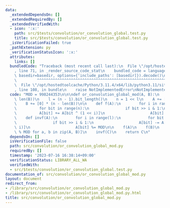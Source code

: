 ```yaml
---
data:
  _extendedDependsOn: []
  _extendedRequiredBy: []
  _extendedVerifiedWith:
  - icon: ':x:'
    path: src/$tests/convolution/or_convolution_global.test.py
    title: src/$tests/convolution/or_convolution_global.test.py
  _isVerificationFailed: true
  _pathExtension: py
  _verificationStatusIcon: ':x:'
  attributes:
    links: []
  bundledCode: "Traceback (most recent call last):\n  File \"/opt/hostedtoolcache/Python/3.11.4/x64/lib/python3.11/site-packages/onlinejudge_verify/documentation/build.py\"\
    , line 71, in _render_source_code_stat\n    bundled_code = language.bundle(stat.path,\
    \ basedir=basedir, options={'include_paths': [basedir]}).decode()\n          \
    \         ^^^^^^^^^^^^^^^^^^^^^^^^^^^^^^^^^^^^^^^^^^^^^^^^^^^^^^^^^^^^^^^^^^^^^^^^^^^^^^^^^\n\
    \  File \"/opt/hostedtoolcache/Python/3.11.4/x64/lib/python3.11/site-packages/onlinejudge_verify/languages/python.py\"\
    , line 108, in bundle\n    raise NotImplementedError\nNotImplementedError\n"
  code: "MOD = 998244353\n\n\ndef or_convolution_global_mod(A, B):\n    n = max(len(A),\
    \ len(B))\n    l = (n - 1).bit_length()\n    n = 1 << l\n    A += [0] * (n - len(A))\n\
    \    B += [0] * (n - len(B))\n\n    def f(A):\n        for i in range(l):\n  \
    \          for bit in range(n):\n                if bit >> i & 1:\n          \
    \          A[bit] += A[bit ^ (1 << i)]\n                    A[bit] %= MOD\n\n\
    \    def invf(A):\n        for i in range(l):\n            for bit in range(n):\n\
    \                if bit >> i & 1:\n                    A[bit] -= A[bit ^ (1 <<\
    \ i)]\n                    A[bit] %= MOD\n\n    f(A)\n    f(B)\n    C = [a * b\
    \ % MOD for a, b in zip(A, B)]\n    invf(C)\n    return C\n"
  dependsOn: []
  isVerificationFile: false
  path: src/convolution/or_convolution_global_mod.py
  requiredBy: []
  timestamp: '2023-07-16 16:38:14+09:00'
  verificationStatus: LIBRARY_ALL_WA
  verifiedWith:
  - src/$tests/convolution/or_convolution_global.test.py
documentation_of: src/convolution/or_convolution_global_mod.py
layout: document
redirect_from:
- /library/src/convolution/or_convolution_global_mod.py
- /library/src/convolution/or_convolution_global_mod.py.html
title: src/convolution/or_convolution_global_mod.py
---
```

